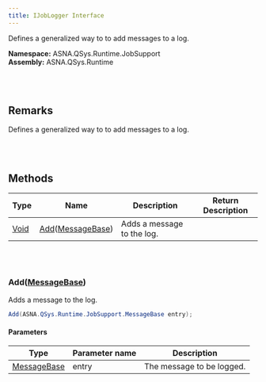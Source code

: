 ```yaml
---
title: IJobLogger Interface
---
```


Defines a generalized way to to add messages to a log.

**Namespace:** ASNA.QSys.Runtime.JobSupport <br/>
**Assembly:** ASNA.QSys.Runtime

<br>
<br>

## Remarks

Defines a generalized way to to add messages to a log.

[//]: # ($$TODO: Complete the Remarks section.)

<br>
<br>

## Methods

| Type | Name | Description | Return Description 
| --- | --- | --- | --- 
| [Void](https://docs.microsoft.com/en-us/dotnet/api/system.void) | [Add](#addmessagebase)([MessageBase](/reference/asna-qsys-runtime/asnaq-sys-runtime-job-support/classes/message-base.html)) | Adds a message to the log. | 

<br>
<br>

### Add([MessageBase](/reference/asna-qsys-runtime/asnaq-sys-runtime-job-support/classes/message-base.html))

Adds a message to the log.

```cs
Add(ASNA.QSys.Runtime.JobSupport.MessageBase entry);
```

#### Parameters

| Type | Parameter name | Description
| --- | --- | ---
| [MessageBase](/reference/asna-qsys-runtime/asnaq-sys-runtime-job-support/classes/message-base.html) | entry | The message to be logged. 


<br>
<br>

